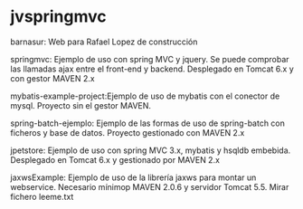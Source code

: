 # jvspringmvc
barnasur: Web para Rafael Lopez de construcción

springmvc: Ejemplo de uso con spring MVC y jquery. Se puede comprobar las llamadas ajax entre el front-end y backend. Desplegado en Tomcat 6.x y con gestor MAVEN 2.x

mybatis-example-project:Ejemplo de uso de mybatis con el conector de mysql. Proyecto sin el gestor MAVEN.

spring-batch-ejemplo: Ejemplo de las formas de uso de spring-batch con ficheros y base de datos. Proyecto gestionado con MAVEN 2.x

jpetstore: Ejemplo de uso con spring MVC 3.x, mybatis y hsqldb embebida. Desplegado en Tomcat 6.x y gestionado por MAVEN 2.x

jaxwsExample: Ejemplo de uso de la librería jaxws para montar un webservice. Necesario mínimop MAVEN 2.0.6 y servidor Tomcat 5.5. Mirar fichero leeme.txt
